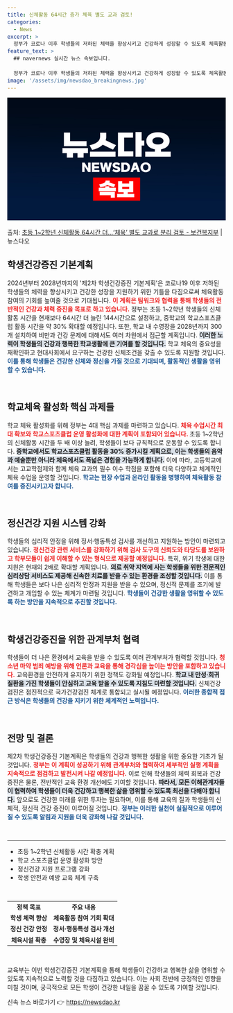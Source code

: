 ```yaml
---
title: 신체활동 64시간 증가 체육 별도 교과 검토!
categories:
  - News
excerpt: >
  정부가 코로나 이후 학생들의 저하된 체력을 향상시키고 건강하게 성장할 수 있도록 체육활동 참여 기회를 높인다…
feature_text: >
  ## navernews 실시간 뉴스 속보입니다.

  정부가 코로나 이후 학생들의 저하된 체력을 향상시키고 건강하게 성장할 수 있도록 체육활동 참여 기회를 높인다…
image: '/assets/img/newsdao_breakingnews.jpg'
---
```


![뉴스다오 속보](/assets/img/newsdao_breakingnews.jpg)

<p>출처: <a href="https://newsdao.kr/2348" rel="dofollow">초등 1~2학년 신체활동 64시간 더…‘체육’ 별도 교과로 분리 검토 - 보건복지부</a> | 뉴스다오</p>

<h2 data-ke-size="size26">학생건강증진 기본계획</h2>

<p data-ke-size="size16">2024년부터 2028년까지의 '제2차 학생건강증진 기본계획'은 코로나19 이후 저하된 학생들의 체력을 향상시키고 건강한 성장을 지원하기 위한 기틀을 다짐으로써 체육활동 참여의 기회를 높여줄 것으로 기대됩니다. <b><span style="color: #ee2323;">이 계획은 팀워크와 협력을 통해 학생들의 전반적인 건강과 체력 증진을 목표로 하고 있습니다.</span></b> 정부는 초등 1~2학년 학생들의 신체활동 시간을 현재보다 64시간 더 늘린 144시간으로 설정하고, 중학교의 학교스포츠클럽 활동 시간을 약 30% 확대할 예정입니다. 또한, 학교 내 수영장을 2028년까지 300개 설치하여 비만과 건강 문제에 대해서도 여러 차원에서 접근할 계획입니다. <b><span style="background-color: #21538527;">이러한 노력이 학생들의 건강과 행복한 학교생활에 큰 기여를 할 것입니다.</span></b> 학교 체육의 중요성을 재확인하고 현대사회에서 요구하는 건강한 신체조건을 갖출 수 있도록 지원할 것입니다. <b><span style="color: #1a5490;">이를 통해 학생들은 건강한 신체와 정신을 가질 것으로 기대되며, 활동적인 생활을 영위할 수 있습니다.</span></b></p>

<p data-ke-size="size16">&nbsp;</p>

<h2 data-ke-size="size26">학교체육 활성화 핵심 과제들</h2>

<p data-ke-size="size16">학교 체육 활성화를 위해 정부는 4대 핵심 과제를 마련하고 있습니다. <b><span style="color: #ee2323;">체육 수업시간 최대 확보와 학교스포츠클럽 운영 활성화에 대한 계획이 포함되어 있습니다. </span></b> 초등 1~2학년의 신체활동 시간을 두 배 이상 늘려, 학생들이 보다 규칙적으로 운동할 수 있도록 합니다. <b><span style="background-color: #21538527;">중학교에서도 학교스포츠클럽 활동을 30% 증가시킬 계획으로, 이는 학생들의 음악과 예술뿐만 아니라 체육에서도 폭넓은 경험을 가능하게 합니다.</span></b> 이에 따라, 고등학교에서는 고교학점제와 함께 체육 교과의 필수 이수 학점을 포함해 더욱 다양하고 체계적인 체육 수업을 운영할 것입니다. <b><span style="color: #1a5490;">학교는 현장 수업과 온라인 활동을 병행하여 체육활동 참여를 증진시키고자 합니다.</span></b></p>

<p data-ke-size="size16">&nbsp;</p>

<h2 data-ke-size="size26">정신건강 지원 시스템 강화</h2>

<p data-ke-size="size16">학생들의 심리적 안정을 위해 정서·행동특성 검사를 개선하고 지원하는 방안이 마련되고 있습니다. <b><span style="color: #ee2323;">정신건강 관련 서비스를 강화하기 위해 검사 도구의 신뢰도와 타당도를 보완하고 학부모들이 쉽게 이해할 수 있는 형식으로 제공할 예정입니다.</span></b> 특히, 위기 학생에 대한 지원은 현재의 2배로 확대할 계획입니다. <b><span style="background-color: #21538527;">의료 취약 지역에 사는 학생들을 위한 전문적인 심리상담 서비스도 제공해 신속한 치료를 받을 수 있는 환경을 조성할 것입니다.</span></b> 이를 통해 학생들은 보다 나은 심리적 안정과 지원을 받을 수 있으며, 정신적 문제를 조기에 발견하고 개입할 수 있는 체계가 마련될 것입니다. <b><span style="color: #1a5490;">학생들이 건강한 생활을 영위할 수 있도록 하는 방안을 지속적으로 추진할 것입니다.</span></b></p>

<p data-ke-size="size16">&nbsp;</p>

<h2 data-ke-size="size26">학생건강증진을 위한 관계부처 협력</h2>

<p data-ke-size="size16">학생들이 더 나은 환경에서 교육을 받을 수 있도록 여러 관계부처가 협력할 것입니다. <b><span style="color: #ee2323;">청소년 마약 범죄 예방을 위해 언론과 교육을 통해 경각심을 높이는 방안을 포함하고 있습니다.</span></b> 교육환경을 안전하게 유지하기 위한 정책도 강화될 예정입니다. <b><span style="background-color: #21538527;">학교 내 만성·희귀 질환을 가진 학생들이 안심하고 교육 받을 수 있도록 지침도 마련할 것입니다.</span></b> 신체건강검진은 점진적으로 국가건강검진 체계로 통합되고 실시될 예정입니다. <b><span style="color: #1a5490;">이러한 종합적 접근 방식은 학생들의 건강을 지키기 위한 체계적인 노력입니다.</span></b></p>

<p data-ke-size="size16">&nbsp;</p>

<h2 data-ke-size="size26">전망 및 결론</h2>

<p data-ke-size="size16">제2차 학생건강증진 기본계획은 학생들의 건강과 행복한 생활을 위한 중요한 기초가 될 것입니다. <b><span style="color: #ee2323;">정부는 이 계획이 성공하기 위해 관계부처와 협력하여 세부적인 실행 계획을 지속적으로 점검하고 발전시켜 나갈 예정입니다.</span></b> 이로 인해 학생들의 체력 회복과 건강 증진은 물론, 전반적인 교육 환경 개선에도 기여할 것입니다. <b><span style="background-color: #21538527;">따라서, 모든 이해관계자들이 협력하여 학생들이 더욱 건강하고 행복한 삶을 영위할 수 있도록 최선을 다해야 합니다.</span></b> 앞으로도 건강한 미래를 위한 투자는 필요하며, 이를 통해 교육의 질과 학생들의 신체적, 정신적 건강 증진이 이루어질 것입니다. <b><span style="color: #1a5490;">정부는 이러한 실천이 실질적으로 이루어질 수 있도록 알림과 지원을 더욱 강화해 나갈 것입니다.</span></b></p>

<p data-ke-size="size16">&nbsp;</p>

<hr style="height:1px; background-color: #4E4E4E;"/>

<ul>
    <li>초등 1~2학년 신체활동 시간 확충 계획</li>
    <li>학교 스포츠클럽 운영 활성화 방안</li>
    <li>정신건강 지원 프로그램 강화</li>
    <li>학생 안전과 예방 교육 체계 구축</li>
</ul>

<p data-ke-size="size16">&nbsp;</p>

<table style="width: 100%;">
    <tr>
        <td style="text-align: center; height: 19px;"><b>정책 목표</b></td>
        <td style="text-align: center; height: 19px;"><b>주요 내용</b></td>
    </tr>
    <tr>
        <td style="text-align: center; height: 17px;"><b>학생 체력 향상</b></td>
        <td style="text-align: center; height: 17px;"><b>체육활동 참여 기회 확대</b></td>
    </tr>
    <tr>
        <td style="text-align: center; height: 17px;"><b>정신 건강 안정</b></td>
        <td style="text-align: center; height: 17px;"><b>정서·행동특성 검사 개선</b></td>
    </tr>
    <tr>
        <td style="text-align: center; height: 17px;"><b>체육시설 확충</b></td>
        <td style="text-align: center; height: 17px;"><b>수영장 및 체육시설 완비</b></td>
    </tr>
</table>

<p data-ke-size="size16">&nbsp;</p>

교육부는 이번 학생건강증진 기본계획을 통해 학생들이 건강하고 행복한 삶을 영위할 수 있도록 지속적으로 노력할 것을 다짐하고 있습니다. 이는 사회 전반에 긍정적인 영향을 미칠 것이며, 궁극적으로 모든 학생이 건강한 내일을 꿈꿀 수 있도록 기여할 것입니다. 

신속 뉴스 바로가기 👉 <a href="https://newsdao.kr" rel="dofollow">https://newsdao.kr</a>


